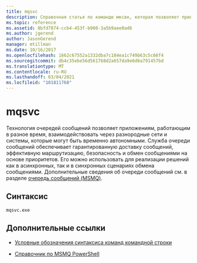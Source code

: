 ```yaml
---
title: mqsvc
description: Справочная статья по команде мксвк, которая позволяет приложениям, работающим в разное время, взаимодействовать с разнородными сетями и системами, которые могут быть временно автономными.
ms.topic: reference
ms.assetid: 8bfd7874-ccb4-453f-b908-3a5b9aee0ad6
ms.author: jgerend
author: JasonGerend
manager: mtillman
ms.date: 10/16/2017
ms.openlocfilehash: 1662c67552a1332dba7c184ea1c749b63c5c66f4
ms.sourcegitcommit: db4c35ebe56d561768d2a657da9e6d6a791457bd
ms.translationtype: MT
ms.contentlocale: ru-RU
ms.lasthandoff: 03/04/2021
ms.locfileid: "101811768"
---
```

# <a name="mqsvc"></a>mqsvc

Технология очередей сообщений позволяет приложениям, работающим в разное время, взаимодействовать через разнородные сети и системы, которые могут быть временно автономными. Служба очереди сообщений обеспечивает гарантированную доставку сообщений, эффективную маршрутизацию, безопасность и обмен сообщениями на основе приоритетов. Его можно использовать для реализации решений как в асинхронных, так и в синхронных сценариях обмена сообщениями. Дополнительные сведения об очереди сообщений см. в разделе [очередь сообщений (MSMQ)](/previous-versions/windows/desktop/legacy/ms711472(v=vs.85)).

## <a name="syntax"></a>Синтаксис

```
mqsvc.exe
```

## <a name="additional-references"></a>Дополнительные ссылки

- [Условные обозначения синтаксиса команд командной строки](command-line-syntax-key.md)

- [Справочник по MSMQ PowerShell](/powershell/module/msmq/)
